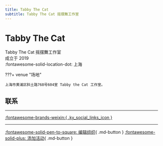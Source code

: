 ```yaml
---
title: Tabby The Cat
subtitle: Tabby The Cat 摇摆舞工作室
---
```


# Tabby The Cat

Tabby The Cat 摇摆舞工作室  
成立于 2019  
:fontawesome-solid-location-dot: 上海  


???+ venue "场地"

    上海市黄浦区斜土路768号604室 Tabby the Cat 工作室。  

## 联系


---

 [:fontawesome-brands-weixin:{ .ky_social_links_icon }](# "Tabby the Cat摇摆舞工作室")

---

[:fontawesome-solid-pen-to-square: 编辑组织](https://github.com/swingdance/orgs/issues/new?assignees=&labels=update+org&projects=&template=03-update_entity.yml&title=Update%20Org%3A%20zh_CN%20%E2%80%A2%20Tabby%20The%20Cat&region=zh_CN&id=tabby-the-cat&name=Tabby%20The%20Cat){ .md-button } [:fontawesome-solid-plus: 添加活动](https://github.com/swingdance/events/issues/new?assignees=&labels=add+event&projects=&template=02-add_entity.yml&title=Add%20Event%3A%20zh_CN%20%E2%80%A2%20%3CName%3E&region=zh_CN&province=Shanghai&city=Shanghai&org_id=tabby-the-cat){ .md-button }
